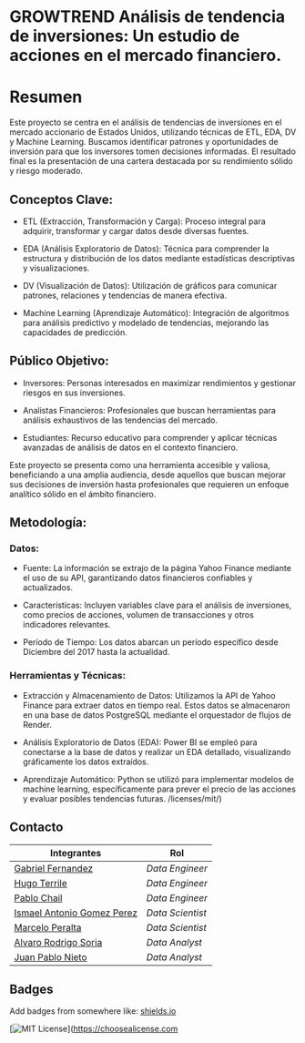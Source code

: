 # GROWTREND Análisis de tendencia de inversiones: Un estudio de acciones en el mercado financiero.

# Resumen

Este proyecto se centra en el análisis de tendencias de inversiones en el mercado accionario de Estados Unidos, utilizando técnicas de ETL, EDA, DV y Machine Learning. Buscamos identificar patrones y oportunidades de inversión para que los inversores tomen decisiones informadas. El resultado final es la presentación de una cartera destacada por su rendimiento sólido y riesgo moderado.

## Conceptos Clave:

- ETL (Extracción, Transformación y Carga): Proceso integral para adquirir, transformar y cargar datos desde diversas fuentes.

- EDA (Análisis Exploratorio de Datos): Técnica para comprender la estructura y distribución de los datos mediante estadísticas descriptivas y visualizaciones.

- DV (Visualización de Datos): Utilización de gráficos para comunicar patrones, relaciones y tendencias de manera efectiva.

- Machine Learning (Aprendizaje Automático): Integración de algoritmos para análisis predictivo y modelado de tendencias, mejorando las capacidades de predicción.

## Público Objetivo:

- Inversores: Personas interesados en maximizar rendimientos y gestionar riesgos en sus inversiones.

- Analistas Financieros: Profesionales que buscan herramientas para análisis exhaustivos de las tendencias del mercado.

- Estudiantes: Recurso educativo para comprender y aplicar técnicas avanzadas de análisis de datos en el contexto financiero.

Este proyecto se presenta como una herramienta accesible y valiosa, beneficiando a una amplia audiencia, desde aquellos que buscan mejorar sus decisiones de inversión hasta profesionales que requieren un enfoque analítico sólido en el ámbito financiero.

## Metodología:

### Datos:

- Fuente: La información se extrajo de la página Yahoo Finance mediante el uso de su API, garantizando datos financieros confiables y actualizados.

- Características: Incluyen variables clave para el análisis de inversiones, como precios de acciones, volumen de transacciones y otros indicadores relevantes.

- Período de Tiempo: Los datos abarcan un período específico desde Diciembre del 2017 hasta la actualidad.

### Herramientas y Técnicas:

- Extracción y Almacenamiento de Datos: Utilizamos la API de Yahoo Finance para extraer datos en tiempo real. Estos datos se almacenaron en una base de datos PostgreSQL mediante el orquestador de flujos de Render.

- Análisis Exploratorio de Datos (EDA): Power BI se empleó para conectarse a la base de datos y realizar un EDA detallado, visualizando gráficamente los datos extraídos.

- Aprendizaje Automático: Python se utilizó para implementar modelos de machine learning, específicamente para prever el precio de las acciones y evaluar posibles tendencias futuras.
/licenses/mit/)

## Contacto

| Integrantes | Rol |
|------------|------------|
| [Gabriel Fernandez](https://github.com/gabfer1896) | *Data Engineer* |
| [Hugo Terrile](https://github.com/hterril) | *Data Engineer* |
| [Pablo Chail](https://github.com/Pablochail) | *Data Engineer* |
| [Ismael Antonio Gomez Perez](https://github.com/IsmaelGomezPerez) | *Data Scientist* |
| [Marcelo Peralta](https://github.com/Tato2013) | *Data Scientist* |
| [Alvaro Rodrigo Soria](https://github.com/Alvarosc90) | *Data Analyst* |
| [Juan Pablo Nieto](https://github.com/JuanPabloNieto24) | *Data Analyst* |

## Badges

Add badges from somewhere like: [shields.io](https://shields.io/)

[![MIT License](https://img.shields.io/badge/License-MIT-green.svg)](https://choosealicense.com
